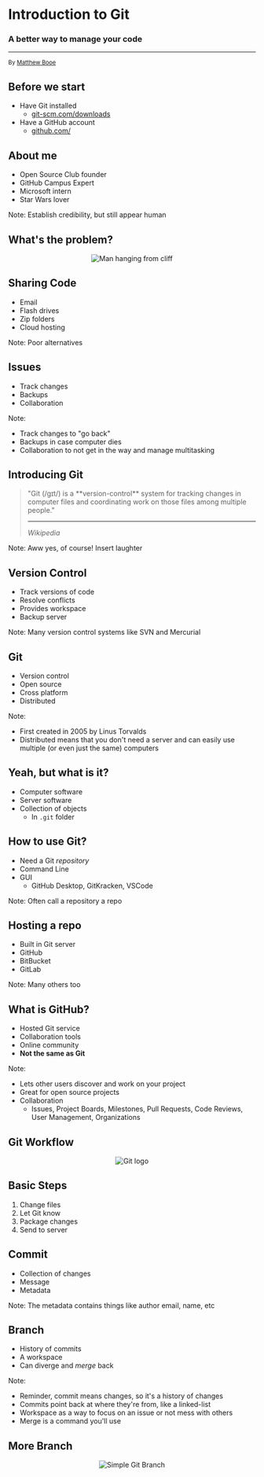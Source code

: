 # Introduction to Git

### A better way to manage your code

<hr>

<small>By [Matthew Booe](http://www.matthewbooe.com)</small>



## Before we start

- Have Git installed
	- [git-scm.com/downloads](https://git-scm.com/downloads)
- Have a GitHub account
	- [github.com/](https://github.com/)


## About me

- Open Source Club founder
- GitHub Campus Expert
- Microsoft intern
- Star Wars lover

Note:
Establish credibility, but still appear human



## What's the problem?

<p style="display: flex; justify-content: center;">
	<img src="https://cdn.images.dailystar.co.uk/dynamic/169/photos/707000/936x622/603707.jpg" alt="Man hanging from cliff"></img>
</p>


## Sharing Code

- Email
- Flash drives
- Zip folders
- Cloud hosting

Note:
Poor alternatives


## Issues

- Track changes
- Backups
- Collaboration

Note:
- Track changes to "go back"
- Backups in case computer dies
- Collaboration to not get in the way and manage multitasking



## Introducing Git

<blockquote>
	"Git (/ɡɪt/) is a **version-control** system for tracking changes in computer files and coordinating work on those files among multiple people."
	<hr>
	<cite>Wikipedia</site>
</blockquote>

Note:
Aww yes, of course! Insert laughter


## Version Control

- Track versions of code
- Resolve conflicts
- Provides workspace
- Backup server

Note:
Many version control systems like SVN and Mercurial


## Git

- Version control
- Open source
- Cross platform
- Distributed

Note:
- First created in 2005 by Linus Torvalds
- Distributed means that you don't need a server and can easily use multiple (or even just the same) computers


## Yeah, but what is it?

- Computer software
- Server software
- Collection of objects
	- In `.git` folder


## How to use Git?

- Need a Git _repository_
- Command Line
- GUI
	- GitHub Desktop, GitKracken, VSCode

Note:
Often call a repository a repo


## Hosting a repo

- Built in Git server
- GitHub
- BitBucket
- GitLab

Note:
Many others too


## What is GitHub?

- Hosted Git service
- Collaboration tools
- Online community
- **Not the same as Git**

Note:
- Lets other users discover and work on your project
- Great for open source projects
- Collaboration
	- Issues, Project Boards, Milestones, Pull Requests, Code Reviews, User Management, Organizations



## Git Workflow

<p style="display: flex; justify-content: center;">
	<img src="https://www.novatec-gmbh.de/wp-content/uploads/2013/07/logo-git.png" alt="Git logo"></img>
</p>


## Basic Steps

1. Change files
2. Let Git know
3. Package changes
4. Send to server


## Commit

- Collection of changes
- Message
- Metadata

Note:
The metadata contains things like author email, name, etc


## Branch

- History of commits
- A workspace
- Can diverge and _merge_ back

Note:
- Reminder, commit means changes, so it's a history of changes
- Commits point back at where they're from, like a linked-list
- Workspace as a way to focus on an issue or not mess with others
- Merge is a command you'll use


## More Branch

<p style="display: flex; justify-content: center; height: 60%;">
	<img src="https://blog.seibert-media.net/wp-content/uploads/2015/07/Git-Branches-3.png" alt="Simple Git Branch"></img>
</p>

Note:
Each points back to it's parent


## Even More Branch

<p style="display: flex; justify-content: center; height: 60%;">
	<img src="https://blog.seibert-media.net/wp-content/uploads/2015/07/Git-Branches-1.png" alt="Regular Git Branch"></img>
</p>

Note:
Multiple branches with their own histories


## Repository

- Collection of branches
- Store of objects
- Local or remote

Note:
Store of objects is just how Git tracks everything



## Demo Time <!-- .element: style="color: #E74727;" -->

<!-- .slide: data-background-image="https://www.britspirit.co.uk/resources/walking-stick_defence_barton-wright_9.gif" data-background-size="70%" -->

<!-- The Gif is done kinda hack-y to make it big enough -->

Note:
- Btw, this is the "walking stick defense"
- Clone the repo
- Make a change
- Status
- Commit
- Push


## The "Buckets"

<p style="display: flex; justify-content: center;">
	<img src="https://rachelcarmena.github.io/img/cards/posts/how-to-teach-Git/general-drawing.png" alt="Diagram showing the Working Directory, Staging Area, Local Repository, and Remote Repository of a Git setup"></img>
</p>


## Downloading

<p style="display: flex; justify-content: center;">
	<img src="https://raw.githubusercontent.com/rachelcarmena/how-to-teach/master/git/clone.png" alt="Diagram showing a git clone interact with the Working Directory, Local Repository, and Remote Repository of a Git setup"></img>
</p>


## Workflow

<p style="display: flex; justify-content: center;">
	<img src="https://raw.githubusercontent.com/rachelcarmena/how-to-teach/master/git/add-commit-push.png" alt="Diagram showing a git add, commit, and push interact with the Working Directory, Staging Area, Local Repository, and Remote Repository of a Git setup"></img>
</p>


## Updating

<p style="display: flex; justify-content: center;">
	<img src="https://raw.githubusercontent.com/rachelcarmena/how-to-teach/master/git/pull.png" alt="Diagram showing a git pull interact with the Working Directory, Local Repository, and Remote Repository of a Git setup"></img>
</p>


## Checking

<p style="display: flex; justify-content: center;">
	<img src="https://raw.githubusercontent.com/rachelcarmena/how-to-teach/master/git/states.png" alt="Diagram emphasizing the difference between the Working Directory, Staging Area, and Local Repository and the commands to diff them"></img>
</p>



## Configure Git

It wont hurt a bit!

Note:
- I do want to apologize for that very intentional rhyme
- Also time to open up your terminal or Git bash


## Username

`git config --global user.name "<Name>"`

Note:
Do use your GitHub username


## Email

`git config --global user.email "<Email>"`
<br>
<br>
Check: [github.com/settings/emails](https://github.com/settings/emails)

Note:
The email will be public so I recommend going here and look under "Keep my email address private" for a fake one


## Editor

`git config --global core.editor "nano"`
<br>
<br>
**or**
<br>
<br>
`git config --global core.editor "notepad.exe"`

Note:
Nano is a CL text editor on Linux and MacOS and notepad.exe for Windows (other text editors should work too)



## Git Practice <!-- .element: style="color: #E74727;" -->

<!-- .slide: data-background-image="https://66.media.tumblr.com/3c451c21479835579118ff84a97c5976/tumblr_ouvxc3O5Gb1qbrivdo1_500.gif" data-background-size="80%" -->


## Fork a Repo

Forking copies the repo
<br>
<br>
Go here: [github.com/ufosc/practice-repo](https://github.com/ufosc/practice-repo)

Note:
- Forking is a GitHub feature, not native to Git
- This repo is provided by the Open Source Club for people to practice without worry


## Clone

Cloning downloads a copy
<br>
<br>
Run: `git clone <Git URL>`

Note:
- Do not download the zip, doesn't have the .git folder
- Download file to current shell location
- Git Bash on Windows sometimes has issues cloning. Closing and reopening fixes this


## Status

Check the repo's status
<br>
<br>
Run: `git status`

Note:
- Remember to change to the directory first
- This is a good command to run all the time


## Do Work

Add a file

Note:
Don't need to think to hard about it


## Add

Add the changes to Git's staging area
<br>
<br>
Run: `git add <filename>`

Note:
- Git will package all the things in staging
- Have to add files every time you want to record a change


## Commit

Commit to the changes
<br>
<br>
Run: `git commit`

Note:
- Please give a descriptive title
- Can add new lines to provide better description


## Pull

Pull down updates
<br>
<br>
Run: `git pull`

Note:
- This will let you know if anyone has updated it
- Keep in mind git status doesn't check the server, just what you know locally


## Push

Push your code up
<br>
<br>
Run: `git push`

Note:
- This will move your commit up to the server


## Success!

<p style="display: flex; justify-content: center;">
	<img src="https://i.telegraph.co.uk/multimedia/archive/03596/Success_Kid_3596018k.jpg" alt="Succsess Kid"></img>
</p>



## GitHub Practice <!-- .element: style="color: #E74727;" -->

<!-- .slide: data-background-image="https://media.giphy.com/media/a0QlNFxlTCba8/giphy.gif" data-background-size="90%" -->


## Edit Files

Single files can be edited and committed

Note:
Click the pencil icon


## Submit a Pull Request

Ask the original owner to pull in your changes

Note:
- Look at the branches to see what's happening
- This provides some access control
- Owners can choose to accept, ask for edits, or reject


## Issues

- Bug reports
- Feature requests
- Discussions

Note:
- This is a great way to list items that are TODO
- Assign people to them
- Add labels for easy organizing
- REVIEW THIS SECTION



## Other Things

<p style="display: flex; justify-content: center; height: 80%;">
	<img src="https://openmatt.org/wp-content/uploads/2015/11/octocat_kenobi.jpg" alt="Obi-Wan Octocat"></img>
</p>


## GitHub Info

- Tons of projects
- Not all necessarily open source
- Other tools
	- Projects, logs, milestones, wikis

Note:
- Check the license to see how you can use it


## Common Files

- README
	- Description of project
- LICENSE
	- Defines code usage
- CONTRIBUTING
	- Explains expectations for changes

Note:
- They are all capital to get your attention
- README also has info on running the project


## Git Flow

- "master"
	- Stable
- "dev"
	- Future stable
- feature-branch
	- Current work

Note:
- Use different branches to organize
- Multiple feature branches at the same time
- One issue per branch is a good rule


## Git Flow

<p style="display: flex; justify-content: center; height: 50%;">
	<img src="https://blog.xebia.fr/wp-content/uploads/2018/03/Image.png" alt="Git Flow Example"></img>
</p>


## Merge Conflict

Occurs when histories conflict

```JavaScript
<<<<<< HEAD
var left = true;
======
var right = true;
>>>>>> 6fc454c7bc33ca31d2e47d26762819e26a054534
```

Note:
- Star Wars analogy (we both saw original movie, but I saw prequels and you saw the rest of the originals)
- Just re-commit and megre



## Questions?



## Resources

- Free stuff: [education.github.com/pack](https://education.github.com/pack)
- Training lab: [try.github.io/](https://try.github.io/)
- Inner-workings of Git: [rachelcarmena.github.io/2018/12/12/how-to-teach-git.html](https://rachelcarmena.github.io/2018/12/12/how-to-teach-git.html)
- Presentation source code: [github.com/mirdaki/presentations](https://github.com/mirdaki/presentations)


## Thank you!

<p style="display: flex; justify-content: center; height: 60%;">
	<img src="https://pbs.twimg.com/media/DfbsmMeU0AAIpmw.png" alt="Clippy and Mona"></img>
</p>
